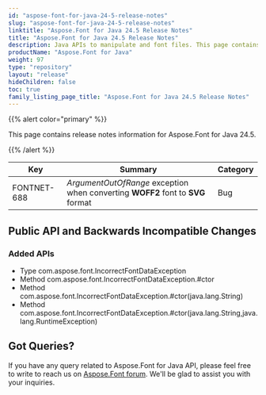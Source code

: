 ```yaml
---
id: "aspose-font-for-java-24-5-release-notes"
slug: "aspose-font-for-java-24-5-release-notes"
linktitle: "Aspose.Font for Java 24.5 Release Notes"
title: "Aspose.Font for Java 24.5 Release Notes"
description: Java APIs to manipulate and font files. This page contains new Aspose.Font for Java features, enhancement, and bug fixes in 2024, version 24.5.
productName: "Aspose.Font for Java"
weight: 97
type: "repository"
layout: "release"
hideChildren: false
toc: true
family_listing_page_title: "Aspose.Font for Java 24.5 Release Notes"
---
```


{{% alert color="primary" %}} 

This page contains release notes information for Aspose.Font for Java 24.5.

{{% /alert %}} 


| Key | Summary | Category |
|---|---|---|
| FONTNET-688 | *ArgumentOutOfRange* exception when converting **WOFF2** font to **SVG** format | Bug |


## Public API and Backwards Incompatible Changes

### Added APIs
 * Type com.aspose.font.IncorrectFontDataException
 * Method com.aspose.font.IncorrectFontDataException.#ctor
 * Method com.aspose.font.IncorrectFontDataException.#ctor(java.lang.String)
 * Method com.aspose.font.IncorrectFontDataException.#ctor(java.lang.String,java.lang.RuntimeException)

## Got Queries?
If you have any query related to Aspose.Font for Java API, please feel free to write to reach us on [Aspose.Font forum](https://forum.aspose.com/c/font/). We'll be glad to assist you with your inquiries.
